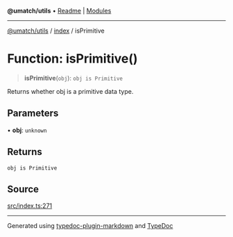 **@umatch/utils** • [Readme](../../index.md) \| [Modules](../../modules.md)

***

[@umatch/utils](../../modules.md) / [index](../index.md) / isPrimitive

# Function: isPrimitive()

> **isPrimitive**(`obj`): `obj is Primitive`

Returns whether obj is a primitive data type.

## Parameters

• **obj**: `unknown`

## Returns

`obj is Primitive`

## Source

[src/index.ts:271](https://github.com/umatch-oficial/utils/blob/1813ff9/src/index.ts#L271)

***

Generated using [typedoc-plugin-markdown](https://www.npmjs.com/package/typedoc-plugin-markdown) and [TypeDoc](https://typedoc.org/)
